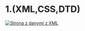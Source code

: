 # 1.(XML,CSS,DTD)


<a href="https://imgflip.com/gif/50tii7"><img src="https://i.imgflip.com/50tii7.gif" title="Strona z danymi z XML"/></a>
